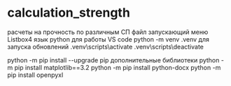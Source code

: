 # calculation_strength
расчеты на прочность по различным  СП
файл запускающий меню  Listbox4
язык python
для работы VS code
python -m venv .venv
для запуска обновлений
.venv\scripts\activate
.venv\scripts\deactivate

python -m pip install --upgrade pip
дополнительные библиотеки
python -m pip install matplotlib==3.2
python -m pip install python-docx
python -m pip install openpyxl
